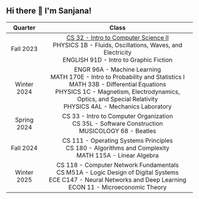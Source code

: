 ## Hi there 👋 I'm Sanjana!

<!--
**sanjanarathore/sanjanarathore** is a ✨ _special_ ✨ repository because its `README.md` (this file) appears on your GitHub profile.

Here are some ideas to get you started:

- 🔭 I’m currently working on ...
- 🌱 I’m currently learning ...
- 👯 I’m looking to collaborate on ...
- 🤔 I’m looking for help with ...
- 💬 Ask me about ...
- 📫 How to reach me: ...
- 😄 Pronouns: ...
- ⚡ Fun fact: ...
-->
|   Quarter   |                                                                    Class                                                                    |
| :---------: | :-----------------------------------------------------------------------------------------------------------------------------------------: |
| Fall 2023 | [CS 32 - Intro to Computer Science II](https://github.com/sanjanarathore/CS32) <br> PHYSICS 1B - Fluids, Oscillations, Waves, and Electricity <br> ENGLISH 91D - Intro to Graphic Fiction
| Winter 2024 | ENGR 96A - Machine Learning <br> MATH 170E - Intro to Probability and Statistics I <br> MATH 33B - Differential Equations <br> PHYSICS 1C - Magnetism, Electrodynamics, Optics, and Special Relativity <br> PHYSICS 4AL - Mechanics Laboratory 
| Spring 2024 | CS 33 - Intro to Computer Organization <br> CS 35L - Software Construction <br> MUSICOLOGY 68 - Beatles
| Fall 2024 | CS 111 - Operating Systems Principles <br> CS 180 - Algorithms and Complexity <br> MATH 115A - Linear Algebra
| Winter 2025 | CS 118 - Computer Network Fundamentals <br> CS M51A - Logic Design of Digital Systems <br> ECE C147 - Neural Networks and Deep Learning <br> ECON 11 - Microeconomic Theory
